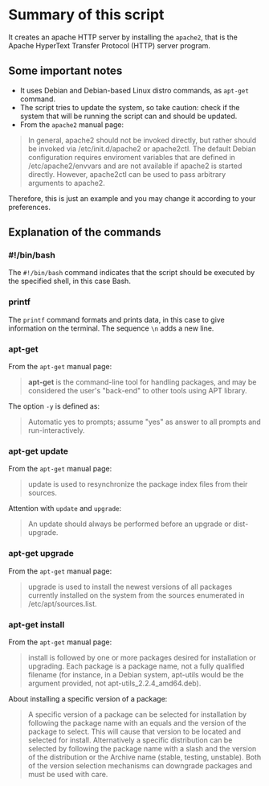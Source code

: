 # Summary of this script

It creates an apache HTTP server by installing the `apache2`, that is the Apache HyperText Transfer Protocol (HTTP) server program.

## Some important notes

* It uses Debian and Debian-based Linux distro commands, as `apt-get` command.
* The script tries to update the system, so take caution: check if the system that will be running the script can and should be updated.
* From the `apache2` manual page:
 > In general, apache2 should not be invoked directly, but rather should be invoked via /etc/init.d/apache2 or apache2ctl. The default Debian configuration requires enviroment variables that are defined in /etc/apache2/envvars and are not available if apache2 is started directly. However, apache2ctl can be used to pass arbitrary arguments to apache2.

Therefore, this is just an example and you may change it according to your preferences.

## Explanation of the commands

### #!/bin/bash

The `#!/bin/bash` command indicates that the script should be executed by the specified shell, in this case Bash.

### printf

The `printf` command formats and prints data, in this case to give information on the terminal. The sequence `\n` adds a new line.

### apt-get

From the `apt-get` manual page:
 > **apt-get** is the command-line tool for handling packages, and may be considered the user's "back-end" to other tools using APT library.

The option `-y` is defined as:
 > Automatic yes to prompts; assume "yes" as answer to all prompts and run-interactively.

### apt-get update

From the `apt-get` manual page:
 > update is used to resynchronize the package index files from their sources.

Attention with `update` and `upgrade`:
 > An update should always be performed before an upgrade or dist-upgrade.

### apt-get upgrade

From the `apt-get` manual page:
 > upgrade is used to install the newest versions of all packages currently installed on the system from the sources enumerated in /etc/apt/sources.list.

### apt-get install

From the `apt-get` manual page:
 > install is followed by one or more packages desired for installation or upgrading. Each package is a package name, not a fully qualified filename (for instance, in a Debian system, apt-utils would be the argument provided, not apt-utils_2.2.4_amd64.deb).

About installing a specific version of a package:
 > A specific version of a package can be selected for installation by following the package name with an equals and the version of the package to select. This will cause that version to be located and selected for install.
 > Alternatively a specific distribution can be selected by following the package name with a slash and the version of the distribution or the Archive name (stable, testing, unstable).
 > Both of the version selection mechanisms can downgrade packages and must be used with care.
